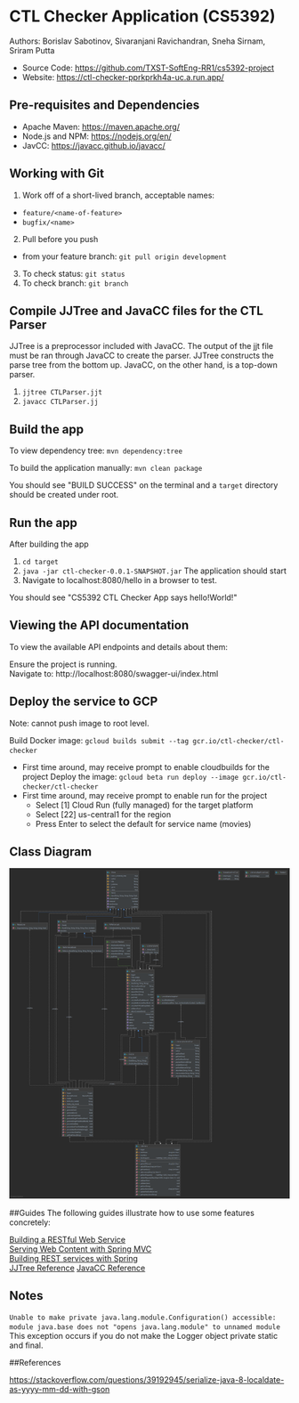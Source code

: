 # CTL Checker Application (CS5392) 

Authors: Borislav Sabotinov, Sivaranjani Ravichandran, Sneha Sirnam, Sriram Putta    
- Source Code: https://github.com/TXST-SoftEng-RR1/cs5392-project
- Website: https://ctl-checker-pprkprkh4a-uc.a.run.app/

## Pre-requisites and Dependencies

- Apache Maven: https://maven.apache.org/     
- Node.js and NPM: https://nodejs.org/en/    
- JavCC: https://javacc.github.io/javacc/

## Working with Git

1. Work off of a short-lived branch, acceptable names: 
- `feature/<name-of-feature>`
- `bugfix/<name>`
2. Pull before you push
- from your feature branch: 
`git pull origin development`
3. To check status: `git status`
4. To check branch: `git branch`

## Compile JJTree and JavaCC files for the CTL Parser

JJTree is a preprocessor included with JavaCC. 
The output of the jjt file must be ran through JavaCC to create the parser. 
JJTree constructs the parse tree from the bottom up. 
JavaCC, on the other hand, is a top-down parser. 

1. `jjtree CTLParser.jjt`
2. `javacc CTLParser.jj`

## Build the app

To view dependency tree: 
`mvn dependency:tree`

To build the application manually: 
`mvn clean package`    

You should see "BUILD SUCCESS" on the terminal and a `target` directory should be created under root.

## Run the app

After building the app 

1. `cd target`
2. `java -jar ctl-checker-0.0.1-SNAPSHOT.jar`
   The application should start
3. Navigate to localhost:8080/hello in a browser to test. 

You should see "CS5392 CTL Checker App says hello!World!"

## Viewing the API documentation
To view the available API endpoints and details about them:

Ensure the project is running.    
Navigate to: http://localhost:8080/swagger-ui/index.html

## Deploy the service to GCP
Note: cannot push image to root level. 

Build Docker image: `gcloud builds submit --tag gcr.io/ctl-checker/ctl-checker`   
- First time around, may receive prompt to enable cloudbuilds for the project
Deploy the image: `gcloud beta run deploy --image gcr.io/ctl-checker/ctl-checker`    
- First time around, may receive prompt to enable run for the project
  - Select [1] Cloud Run (fully managed) for the target platform
  - Select [22] us-central1 for the region
  - Press Enter to select the default for service name (movies)

## Class Diagram

![](src/main/resources/static/img/LibraryUML.png)

##Guides
The following guides illustrate how to use some features concretely:

[Building a RESTful Web Service](https://spring.io/guides/gs/rest-service/)    
[Serving Web Content with Spring MVC](https://spring.io/guides/gs/serving-web-content/)    
[Building REST services with Spring](https://spring.io/guides/tutorials/bookmarks/)    
[JJTree Reference](https://www.cs.purdue.edu/homes/hosking/javacc/doc/JJTree.html)
[JavaCC Reference](https://javacc.github.io/javacc/tutorials/examples.html#javacc-instructions)

## Notes

`Unable to make private java.lang.module.Configuration() accessible: module java.base does not "opens java.lang.module" to unnamed module`
This exception occurs if you do not make the Logger object private static and final.  

##References

https://stackoverflow.com/questions/39192945/serialize-java-8-localdate-as-yyyy-mm-dd-with-gson

